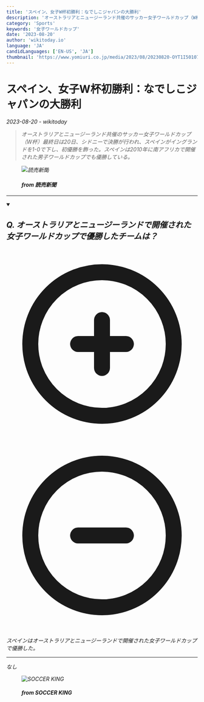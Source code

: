 ```yaml
---
title: 'スペイン、女子W杯初勝利：なでしこジャパンの大勝利'
description: 'オーストラリアとニュージーランド共催のサッカー女子ワールドカップ（W杯）最終日は20日、シドニーで決勝が行われ、スペインがイングランドを1-0で下し、初優勝を飾った。スペインは2010年に南アフリカで開催された男子ワールドカップでも優勝している。'
category: 'Sports'
keywords: '女子ワールドカップ'
date: '2023-08-20'
author: 'wikitoday.io'
language: 'JA'
candidLanguages: ['EN-US', 'JA']
thumbnail: 'https://www.yomiuri.co.jp/media/2023/08/20230820-OYT1I50107-1.jpg?type=ogp'
---
```


# スペイン、女子W杯初勝利：なでしこジャパンの大勝利

<p class="datetime"><em>2023-08-20 - wikitoday<em></p>

<blockquote class="quote-container dark">
  <p class="quote-text dark">
    オーストラリアとニュージーランド共催のサッカー女子ワールドカップ（W杯）最終日は20日、シドニーで決勝が行われ、スペインがイングランドを1-0で下し、初優勝を飾った。スペインは2010年に南アフリカで開催された男子ワールドカップでも優勝している。
  </p>
</blockquote>


<figure class=image-container>
    <img src="https://www.yomiuri.co.jp/media/2023/08/20230820-OYT1I50107-1.jpg?type=ogp" alt="読売新聞" />
    <figcaption>
        <h4> from 読売新聞</h4>
    </figcaption>
</figure>


<hr class="article-hr" />


<div class="faq">

<details class="group" open>
  <summary class="summary">
    <h2><b>Q. オーストラリアとニュージーランドで開催された女子ワールドカップで優勝したチームは？</b></h2>
    <span class="icon-container">
      <svg xmlns="http://www.w3.org/2000/svg" class="icon icon-closed" fill="none" viewBox="0 0 24 24" stroke="currentColor" stroke-width="2">
          <path stroke-linecap="round" stroke-linejoin="round" d="M12 9v3m0 0v3m0-3h3m-3 0H9m12 0a9 9 0 11-18 0 9 9 0 0118 0z"/>
      </svg>
      <svg xmlns="http://www.w3.org/2000/svg" class="icon icon-open" fill="none" viewBox="0 0 24 24" stroke="currentColor" stroke-width="2">
        <path stroke-linecap="round" stroke-linejoin="round" d="M15 12H9m12 0a9 9 0 11-18 0 9 9 0 0118 0z"/>
      </svg>
    </span>    
  </summary>
  <p>スペインはオーストラリアとニュージーランドで開催された女子ワールドカップで優勝した。</p>
</details>

</div>


<hr class="article-hr" />

<div class="article-body">
なし
</div>


<figure class=image-container>
    <img src="https://www.soccer-king.jp/wp-content/uploads/2023/08/sk230804_10.jpg" alt="SOCCER KING" />
    <figcaption>
        <h4> from SOCCER KING</h4>
    </figcaption>
</figure>


<div class="article-body">

</div>